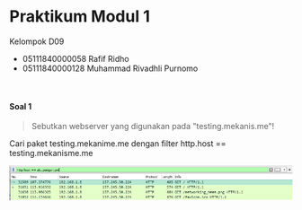 # Praktikum Modul 1
Kelompok D09
- 05111840000058 Rafif Ridho
- 05111840000128 Muhammad Rivadhli Purnomo

<br>

#### Soal 1
>Sebutkan webserver yang digunakan pada "testing.mekanis.me"!

Cari paket testing.mekanime.me dengan filter http.host == testing.mekanisme.me

![gambar1.1](/img/1.1.jpg)
